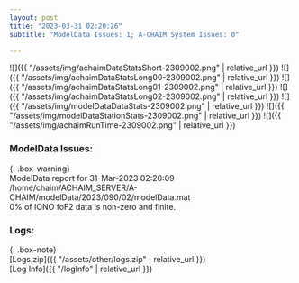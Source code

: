 ```yaml
---
layout: post
title: "2023-03-31 02:20:26"
subtitle: "ModelData Issues: 1; A-CHAIM System Issues: 0"

---
```


![]({{ "/assets/img/achaimDataStatsShort-2309002.png" | relative_url }})
![]({{ "/assets/img/achaimDataStatsLong00-2309002.png" | relative_url }})
![]({{ "/assets/img/achaimDataStatsLong01-2309002.png" | relative_url }})
![]({{ "/assets/img/achaimDataStatsLong02-2309002.png" | relative_url }})
![]({{ "/assets/img/modelDataDataStats-2309002.png" | relative_url }})
![]({{ "/assets/img/modelDataStationStats-2309002.png" | relative_url }})
![]({{ "/assets/img/achaimRunTime-2309002.png" | relative_url }})


### ModelData Issues:  
  
{: .box-warning}  
 ModelData report for 31-Mar-2023 02:20:09   
 /home/chaim/ACHAIM_SERVER/A-CHAIM/modelData/2023/090/02/modelData.mat   
 0% of IONO foF2 data is non-zero and finite.   
  


### Logs:  
  
{: .box-note}  
[Logs.zip]({{ "/assets/other/logs.zip" | relative_url }})  
[Log Info]({{ "/logInfo" | relative_url }})  
